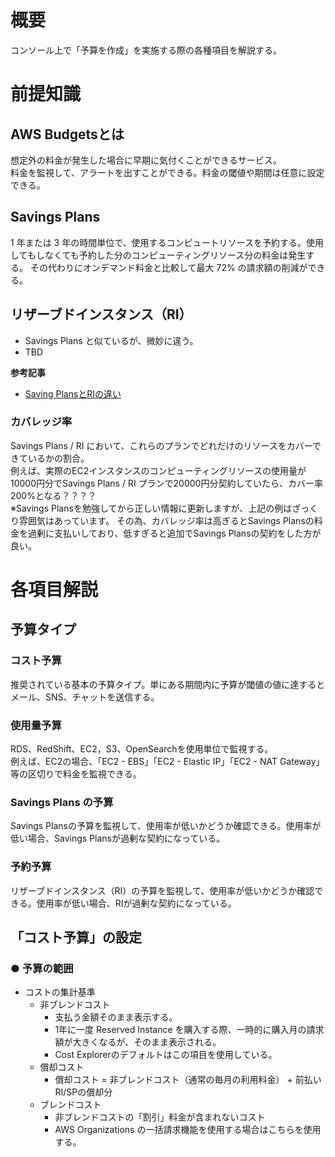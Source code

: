 # 概要
コンソール上で「予算を作成」を実施する際の各種項目を解説する。

# 前提知識
## AWS Budgetsとは
想定外の料金が発生した場合に早期に気付くことができるサービス。  
料金を監視して、アラートを出すことができる。料金の閾値や期間は任意に設定できる。

## Savings Plans
1 年または 3 年の時間単位で、使用するコンピュートリソースを予約する。使用してもしなくても予約した分のコンピューティングリソース分の料金は発生する。
その代わりにオンデマンド料金と比較して最大 72% の請求額の削減ができる。

## リザーブドインスタンス（RI）
- Savings Plans と似ているが、微妙に違う。  
- TBD  

**参考記事**  
- [Saving PlansとRIの違い](https://cloudnavi.nhn-techorus.com/archives/1738)

### カバレッジ率
Savings Plans / RI において、これらのプランでどれだけのリソースをカバーできているかの割合。  
例えば、実際のEC2インスタンスのコンピューティングリソースの使用量が10000円分でSavings Plans / RI プランで20000円分契約していたら、カバー率200%となる？？？？  
※Savings Plansを勉強してから正しい情報に更新しますが、上記の例はざっくり雰囲気はあっています。
その為、カバレッジ率は高ぎるとSavings Plansの料金を過剰に支払いしており、低すぎると追加でSavings Plansの契約をした方が良い。 

# 各項目解説
## 予算タイプ
### コスト予算
推奨されている基本の予算タイプ。単にある期間内に予算が閾値の値に達するとメール、SNS、チャットを送信する。

### 使用量予算
RDS、RedShift、EC2，S3、OpenSearchを使用単位で監視する。  
例えば、EC2の場合、「EC2 - EBS」「EC2 - Elastic IP」「EC2 - NAT Gateway」等の区切りで料金を監視できる。

### Savings Plans の予算
Savings Plansの予算を監視して、使用率が低いかどうか確認できる。使用率が低い場合、Savings Plansが過剰な契約になっている。

### 予約予算
リザーブドインスタンス（RI）の予算を監視して、使用率が低いかどうか確認できる。使用率が低い場合、RIが過剰な契約になっている。

## 「コスト予算」の設定
### ● 予算の範囲
- コストの集計基準
  - 非ブレンドコスト
    - 支払う金額そのまま表示する。
    - 1年に一度 Reserved Instance を購入する際、一時的に購入月の請求額が大きくなるが、そのまま表示される。
    - Cost Explorerのデフォルトはこの項目を使用している。
  - 償却コスト
    - 償却コスト = 非ブレンドコスト（通常の毎月の利用料金） + 前払いRI/SPの償却分
  - ブレンドコスト
    - 非ブレンドコストの「割引」料金が含まれないコスト
    - AWS Organizations の一括請求機能を使用する場合はこちらを使用する。


